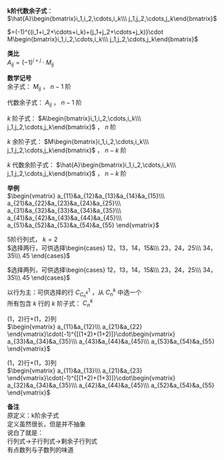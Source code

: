 **k阶代数余子式**：  
$\hat{A}\begin{bmatrix}i_1,i_2,\cdots,i_k\\\ j_1,j_2,\cdots,j_k\end{bmatrix}$  
  
$=(-1)^{(i_1+i_2+\cdots+i_k)+(j_1+j_2+\cdots+j_k)}\cdot M\begin{bmatrix}i_1,i_2,\cdots,i_k\\\ j_1,j_2,\cdots,j_k\end{bmatrix}$  
  
**类比**  
$A_{ij}=(-1)^{i+j}\cdot M_{ij}$  
  
**数学记号**  
余子式： $M_{ij}$ ， $n-1$ 阶  
  
代数余子式： $A_{ij}$ ， $n-1$ 阶  
  
$k$ 阶子式： $A\begin{bmatrix}i_1,i_2,\cdots,i_k\\\ j_1,j_2,\cdots,j_k\end{bmatrix}$ ， $n$ 阶  
  
$k$ 余阶子式： $M\begin{bmatrix}i_1,i_2,\cdots,i_k\\\ j_1,j_2,\cdots,j_k\end{bmatrix}$ ， $n-k$ 阶  
  
$k$ 代数余阶子式： $\hat{A}\begin{bmatrix}i_1,i_2,\cdots,i_k\\\ j_1,j_2,\cdots,j_k\end{bmatrix}$ ， $n-k$ 阶  
  
**举例**  
$\begin{vmatrix}  
a_{11}&a_{12}&a_{13}&a_{14}&a_{15}\\\  
a_{21}&a_{22}&a_{23}&a_{24}&a_{25}\\\  
a_{31}&a_{32}&a_{33}&a_{34}&a_{35}\\\  
a_{41}&a_{42}&a_{43}&a_{44}&a_{45}\\\  
a_{51}&a_{52}&a_{53}&a_{54}&a_{55}  
\end{vmatrix}$  
  
5阶行列式， $k=2$  
$选择两行，可供选择\begin{cases}  
12，13，14，15&\\\  
23，24，25\\\  
34，35\\\  
45  
\end{cases}$  
  
$选择两列，可供选择\begin{cases}  
12，13，14，15&\\\  
23，24，25\\\  
34，35\\\  
45  
\end{cases}$  
  
以行为主：可供选择的行 $C_{C_n^k}^1$ ，从 $C_n^k$ 中选一个  
所有包含 $k$ 行的 $k$ 阶子式： $C_n^k$  
  
(1，2)行+(1，2)列  
$\begin{vmatrix}  
a_{11}&a_{12}\\\  
a_{21}&a_{22}  
\end{vmatrix}\cdot(-1)^{[(1+2)+(1+2)]}\cdot\begin{vmatrix}  
a_{33}&a_{34}&a_{35}\\\  
a_{43}&a_{44}&a_{45}\\\  
a_{53}&a_{54}&a_{55}  
\end{vmatrix}$  
  
(1，2)行+(1，3)列  
$\begin{vmatrix}  
a_{11}&a_{13}\\\  
a_{21}&a_{23}  
\end{vmatrix}\cdot(-1)^{[(1+2)+(1+3)]}\cdot\begin{vmatrix}  
a_{32}&a_{34}&a_{35}\\\  
a_{42}&a_{44}&a_{45}\\\  
a_{52}&a_{54}&a_{55}  
\end{vmatrix}$  
  
**备注**  
原定义：k阶余子式  
定义虽然很长，但是并不抽象  
说白了就是：  
行列式→子行列式→剩余子行列式  
有点数列与子数列的味道  
